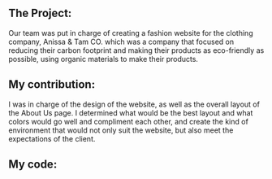 ## The Project:
 Our team was put in charge of creating a fashion website for the clothing company, Anissa & Tam CO. which was a company that focused on reducing their carbon footprint and making their products as eco-friendly as possible, using organic materials to make their products.

## My contribution:
I was in charge of the design of the website, as well as the overall layout of the About Us page. I determined what would be the best layout and what colors would go well and compliment each other, and create the kind of environment that would not only suit the website, but also meet the expectations of the client.

## My code:

<!--
<!DOCTYPE html>
<html lang="en">
<head>
    <meta charset="UTF-8">
    <meta name="viewport" content="width=device-width, initial-scale=1.0">
    <link href='https://unpkg.com/boxicons@2.1.4/css/boxicons.min.css' rel='stylesheet'>
    <link href='https://unpkg.com/boxicons@2.1.4/css/boxicons.min.css' rel='stylesheet'>
    <title>About US - A&T</title>
</head>
<body>
    <section class="container">
        <div class="wrapper">
            <div class="header">
                <p class="header-title">About A&T</p>
            </div>
            <div class="header-nav">
                <nav>
                    <a class="nav-bar" href="index.html">Home</a>
                    <a class="nav-bar" href="">New Arrivals</a>
                    <a class="nav-bar" href="">Mens</a>
                    <a class="nav-bar" href="">Women</a>
                    <a class="nav-bar" href="">Apparel</a>

                    <i class='bx bx-cart' id="cart"></i>
                    <i class='bx bx-user'></i>
                </nav>
            </div>
            <div class="branding-marketing" style="background-image: url(./img/banner2.png);">
                <h2 class="section-title">BRANDING AND MARKETING</h2>
                <p class="info" style="margin-top: 0;">The brand’s identity is built around it’s commitment to the planet and community.
                    Their marketing campaigns focus on story telling, highlighting the journey of their
                    products from sustainable sources to fashionable wardrobes. Annisa&Tam Co. represents 
                    a new wave in the fashion industy, creating a harmonious relationship between fashion
                    and environment.</p>
            </div>
            <div class="side-info">
                <div class="products-container">
                    <h2 class="section-title" style="text-align: center;">PRODUCTS</h2>
                    <p class="info">Anissa& Tam Co. offers a range of fashion products,
                        including clothing, accessories, and foot ware. All products are made
                        from sustainable materials like organic cotton, recycled polyester,
                        and natural dyes. The designs blend contemporary fashion trends with
                        timeless styles, catering to a board audience.</p>
                </div>
                <hr>
                <div class="future-goals-container">
                    <h2 class="section-title">FUTURE GOALS</h2>
                    <p class="info">The company aims to continuously innovate in
                        sustainable fashion, exploring new matierals and techniques. They plan
                        to expand their reach globally while maintaining their core values of
                        local sourcing and environmental responsibilty.</p>
                </div>
            </div>
            <div class="main-info-background">
                <div class="main-info-container">
                    <div class="market-position">
                        <h2 class="section-title" id="market-position-title">MARKET POSITION AND AUDIENCE</h2>
                        <p class="info" id="market-position-info">Anissa&Tam Co. targets environmentally conscious consumers
                            who value both style and sustainability. They position themselves a
                            premium brand, offering high-quality, sustainiable options for the
                            fashion-forward individual.</p>
                    </div>
                    <div class="founding-story">
                        <h2 class="section-title" id="founding-story-title">FOUNDING STORY</h2>
                        <p class="info" id="founding-story-info">Anissa & Tam Co. Established by two fashion enthusiasts,
                            Anissa and Tam, who shared a passion for eco-friendly fashion. They
                            recognized the need for sustainable practices in the fashion industry
                            and set out to create a brand that would set new standards.</p>
                    </div>
                </div>
            </div>
            <div class="footer-container">
                <div class="mission-values-container">
                    <h2 class="section-title">MISSION AND VALUES</h2>
                    <p class="info" id="mission-values-info">The company’s mission is to revolutionize the fashion
                        industry by offering stylish, sustainable clothing. It’s vision is
                        to create a world where fashion and sustainabilty co-exist, reducing
                        the industry’s carbon footprint and promoting ethical practices.</p>
                </div>
                <div class="eco-friendly-container">
                    <h2 class="section-title">ECO-FRIENDLY-PRACTICES</h2>
                    <p class="info" id="eco-friendly-info">Beyond sustainable materials, Anissa&Tam Co. implements
                        eco-friendly practices in every aspect of its operations. This includes
                        energy - efficient manufacturing, minimal packaging, and recycling
                        program for used garments.</p>
                </div>
            </div>
        </div>




<style>
@import url('https://fonts.googleapis.com/css2?family=DM+Serif+Display&display=swap');

section.container {
    background-color: #17968B;
    padding: 40px;
    /* text-align: center; */
}

* {
    margin: 0;
    padding: 0;
    text-decoration: none;
    list-style: none;
    color: #494949;
    font-family: 'Montserrat', sans-serif;
}

body {
    background-color: #17968B;
}


/* HEADER */
div.header {
    width: 97%;
    height: 150px;
    background-color: #F3EDE5;
    display: block;
    padding: 25px;
    /* color: #494949; */
    /* border: solid red; */
    margin-bottom: 30px;
}
/* TEXT INSIDE HEADER */
p.header-title {
    font-family: 'DM Serif Display', serif;
    font-size: 3rem;
    text-align: center;
    padding: 25px;
    /* border: solid lime */
}



/* NAV BAR */
div.header-nav {
    /* border: solid blue; */
    text-align: center;
}
a, i {
    /* border: solid magenta; */
    color: white;
    margin: 0 1.5rem;
    margin-top: 25px;
    text-decoration: none;
    /* display: inline-block; */
    letter-spacing: 1px;
    font-size: 1rem;
    font-family: 'DM Serif Display', serif;
    transition: all .40s ease;
}
.nav-bar:hover {
    color: #D8D628;
    transform: translateY(-5px)





/* THE FIRST BOX */
div.branding-marketing {
    border: solid 20px #D1ADCD;
    width: 95%;
    height: 200px;
    background-color: #F3EDE5;
    display: block;
    padding: 25px;
    margin-top: 30px;
}



/* HEADER OF THE BOXES */
h2.section-title {
    /* border: solid magenta; */
    font-weight: 1000;
    height: 2rem;
    width: 50%;
    margin-left: 25%;
    margin-top: 0;
    padding-top: 30px;
    text-align: center;
}
/* TEXT INSIDE THE INFO BOXES */
p.info {
    /* border: solid blue; */
    font-family: 'DM Serif Display', serif;
    font-size: 1.5rem;
    text-align: center;
    font-weight: 100;
    padding: 2%;
    margin-top: 50px;
}



/* PRODUCTS AND FUTURE GOALS */
div.side-info {
    border: solid 20px #d8d628;
    width: 500px;
    height: 1000px;
    background-color: #F3EDE5;
    display: block;
    padding: 25px;
    margin-top: 50px;
    display: inline-block;
}
div.future-goals-container {
    margin-top: 75px;
    /* padding-top: 25%; */
}
hr {
    margin-top: 25%;
}



/* MAIN INFO BOXES*/
div.main-info-background {
    /* border: solid 20px #F3EDE5; */
    width: 1125px;
    height: 1040px;
    background-color: #F3EDE5;
    display: block;
    padding: 25px;
    margin-top: 50px;
    padding: 25px;
    float: right;
    display: inline-block;
}
/* MAIN INFO BOXES */
div.main-info-container {
    /* border: solid cyan; */
    width: 1000px;
    height: 900px;
    padding: 55px;
}
div.market-position {
    /* border: solid black; */
    height: 450px;
    width: 1000px;
    background-color: #D1ADCD;
    margin-left: 15px;
}
/* #market-position-title, #founding-story-title {
    border: solid blue;
    padding: 2%;
} */
#market-position-info, #founding-story-info {
    width: 775px;
    margin: 75px;
    padding: 3%;
    /* border: solid magenta; */
}
div.founding-story {
    /* border: solid black; */
    height: 450px;
    width: 1000px;
    background-color: #d8d628;
    margin-top: 50px;
    margin-left: 15px;
}



/* FOOTER INFO BOXES */
div.footer-container {
    /* border: solid red; */
    width: 97.2%;
    height: 600px;
    margin-top: 50px;
    /* padding: 25px; */
}
#mission-values-info {
    margin-top: 0;
}
div.mission-values-container {
    width: 100.6%;
    height: 225px;
    background-color: #D1ADCD;
    text-align: center;
    border: solid 20px #494949;
}
div.eco-friendly-container {
    width: 100.6%;
    height: 225px;
    background-color: #F3EDE5;
    text-align: center;
    margin-top: 50px;
    border: solid 20px #d8d628;
}
#eco-friendly-info {
    margin-top: 0;
}


 -->